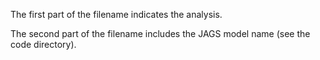 The first part of the filename indicates the analysis.


The second part of the filename includes the JAGS model name (see the code directory).

